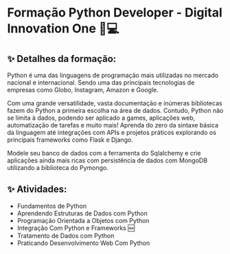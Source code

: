 # Formação Python Developer - Digital Innovation One 🐍💻 

## ✨ Detalhes da formação:

Python é uma das linguagens de programação mais utilizadas no mercado nacional e internacional. Sendo uma das principais tecnologias de empresas como Globo, Instagram, Amazon e Google.

Com uma grande versatilidade, vasta documentação e inúmeras bibliotecas fazem do Python a primeira escolha na área de dados. Contudo, Python não se limita à dados, podendo ser aplicado a games, aplicações web, automatização de tarefas e muito mais! Aprenda do zero da sintaxe básica da linguagem até integrações com APIs e projetos práticos explorando os principais frameworks como Flask e Django.

Modele seu banco de dados com a ferramenta do Sqlalchemy e crie aplicações ainda mais ricas com persistência de dados com MongoDB utilizando a biblioteca do Pymongo.

## ✨ Atividades:

- Fundamentos de Python
- Aprendendo Estruturas de Dados com Python
- Programação Orientada a Objetos com Python
- Integração Com Python e Frameworks 🆕
- Tratamento de Dados com Python
- Praticando Desenvolvimento Web Com Python
